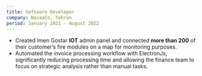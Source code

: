 ```yaml
---
title: Software Developer
company: NavaaCo, Tehran
period: January 2021 - August 2022
---
```


- Created Imen Gostar **IOT** admin panel and connected **more than 200** of
  their customer’s fire modules on a map for monitoring purposes.
- Automated the invoice processing workflow with ElectronJs, significantly
  reducing processing time and allowing the finance team to focus on strategic
  analysis rather than manual tasks.
